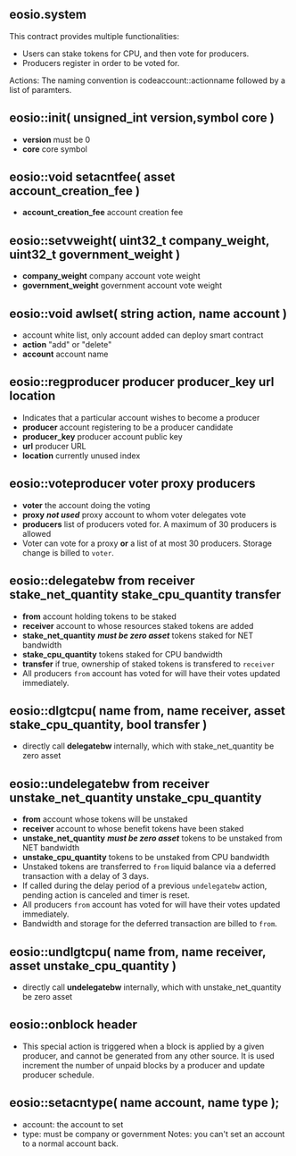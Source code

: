 eosio.system
----------

This contract provides multiple functionalities:
- Users can stake tokens for CPU, and then vote for producers.
- Producers register in order to be voted for.

Actions:
The naming convention is codeaccount::actionname followed by a list of paramters.

## eosio::init( unsigned_int version,symbol core )
   - **version** must be 0
   - **core** core symbol

## eosio::void setacntfee( asset account_creation_fee )
   - **account_creation_fee** account creation fee
   
## eosio::setvweight( uint32_t company_weight, uint32_t government_weight )
   - **company_weight** company account vote weight
   - **government_weight** government account vote weight

## eosio::void awlset( string action, name account )
   - account white list, only account added can deploy smart contract
   - **action** "add" or "delete"
   - **account** account name

## eosio::regproducer producer producer_key url location
   - Indicates that a particular account wishes to become a producer
   - **producer** account registering to be a producer candidate
   - **producer_key** producer account public key
   - **url** producer URL
   - **location** currently unused index

## eosio::voteproducer voter proxy producers
   - **voter** the account doing the voting
   - **proxy** ***not used*** proxy account to whom voter delegates vote
   - **producers** list of producers voted for. A maximum of 30 producers is allowed
   - Voter can vote for a proxy __or__ a list of at most 30 producers. Storage change is billed to `voter`.

## eosio::delegatebw from receiver stake\_net\_quantity stake\_cpu\_quantity transfer
   - **from** account holding tokens to be staked
   - **receiver** account to whose resources staked tokens are added
   - **stake\_net\_quantity** ***must be zero asset*** tokens staked for NET bandwidth
   - **stake\_cpu\_quantity** tokens staked for CPU bandwidth
   - **transfer** if true, ownership of staked tokens is transfered to `receiver`
   - All producers `from` account has voted for will have their votes updated immediately.

## eosio::dlgtcpu( name from, name receiver, asset stake_cpu_quantity, bool transfer )
   - directly call **delegatebw** internally, which with stake_net_quantity be zero asset

## eosio::undelegatebw from receiver unstake\_net\_quantity unstake\_cpu\_quantity
   - **from** account whose tokens will be unstaked
   - **receiver** account to whose benefit tokens have been staked
   - **unstake\_net\_quantity** ***must be zero asset*** tokens to be unstaked from NET bandwidth
   - **unstake\_cpu\_quantity** tokens to be unstaked from CPU bandwidth
   - Unstaked tokens are transferred to `from` liquid balance via a deferred transaction with a delay of 3 days.
   - If called during the delay period of a previous `undelegatebw` action, pending action is canceled and timer is reset.
   - All producers `from` account has voted for will have their votes updated immediately.
   - Bandwidth and storage for the deferred transaction are billed to `from`.

## eosio::undlgtcpu( name from, name receiver, asset unstake_cpu_quantity )
   - directly call **undelegatebw** internally, which with unstake_net_quantity be zero asset

## eosio::onblock header
   - This special action is triggered when a block is applied by a given producer, and cannot be generated from
     any other source. It is used increment the number of unpaid blocks by a producer and update producer schedule.

## eosio::setacntype( name account, name type );
   - account: the account to set
   - type: must be company or government
   Notes: you can't set an account to a normal account back.
